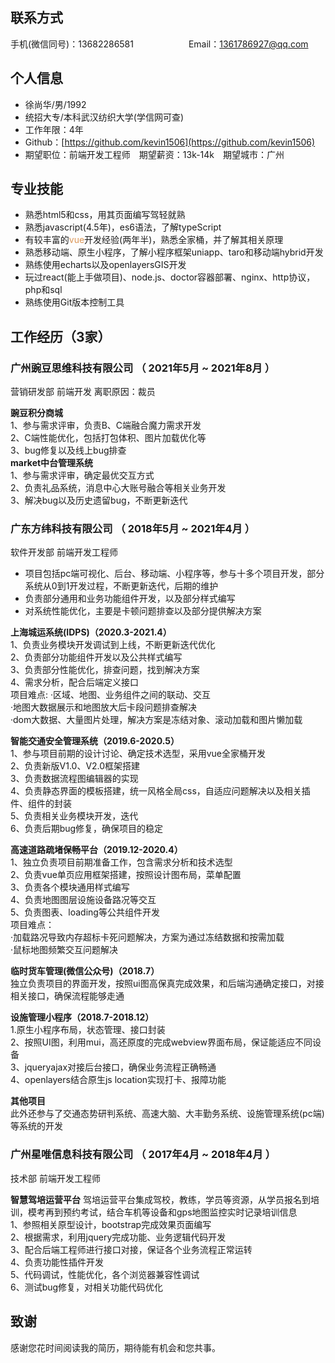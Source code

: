 ## 联系方式
手机(微信同号)：13682286581&emsp;&emsp;&emsp;&emsp;&emsp;&emsp; Email：1361786927@qq.com
## 个人信息
 - 徐尚华/男/1992
 - 统招大专/本科武汉纺织大学(学信网可查)
 - 工作年限：4年
 - Github：[https://github.com/kevin1506](https://github.com/kevin1506)
 - 期望职位：前端开发工程师&emsp;期望薪资：13k-14k&emsp;期望城市：广州
## 专业技能
- 熟悉html5和css，用其页面编写驾轻就熟
- 熟悉javascript(4.5年)，es6语法，了解typeScript
- 有较丰富的<span style="color:#dc9656">vue</span>开发经验(两年半)，熟悉全家桶，并了解其相关原理
- 熟悉移动端、原生小程序，了解小程序框架uniapp、taro和移动端hybrid开发
- 熟练使用echarts以及openlayersGIS开发
- 玩过react(能上手做项目)、node.js、doctor容器部署、nginx、http协议，php和sql
- 熟练使用Git版本控制工具
## 工作经历（3家）
### 广州豌豆思维科技有限公司 （ 2021年5月 ~ 2021年8月 ）
营销研发部 前端开发 离职原因：裁员

**豌豆积分商城**  
1、参与需求评审，负责B、C端融合魔力需求开发  
2、C端性能优化，包括打包体积、图片加载优化等  
3、bug修复以及线上bug排查  
**market中台管理系统**  
1、参与需求评审，确定最优交互方式  
2、负责礼品系统，消息中心大账号融合等相关业务开发  
3、解决bug以及历史遗留bug，不断更新迭代
### 广东方纬科技有限公司 （ 2018年5月 ~ 2021年4月 ）
软件开发部 前端开发工程师
- 项目包括pc端可视化、后台、移动端、小程序等，参与十多个项目开发，部分系统从0到1开发过程，不断更新迭代，后期的维护
- 负责部分通用和业务功能组件开发，以及部分样式编写
- 对系统性能优化，主要是卡顿问题排查以及部分提供解决方案

**上海城运系统(IDPS)（2020.3-2021.4）**  
1、负责业务模块开发调试到上线，不断更新迭代优化  
2、负责部分功能组件开发以及公共样式编写  
3、负责部分性能优化，排查问题，找到解决方案  
4、需求分析，配合后端定义接口  
项目难点:
  ·区域、地图、业务组件之间的联动、交互  
  ·地图大数据展示和地图放大后卡段问题排查解决  
  ·dom大数据、大量图片处理，解决方案是冻结对象、滚动加载和图片懒加载

**智能交通安全管理系统（2019.6-2020.5）**  
1、参与项目前期的设计讨论、确定技术选型，采用vue全家桶开发  
2、负责新版V1.0、V2.0框架搭建  
3、负责数据流程图编辑器的实现  
4、负责静态界面的模板搭建，统一风格全局css，自适应问题解决以及相关插件、组件的封装  
5、负责相关业务模块开发，迭代  
6、负责后期bug修复，确保项目的稳定

**高速道路疏堵保畅平台（2019.12-2020.4）**  
1、独立负责项目前期准备工作，包含需求分析和技术选型  
2、负责vue单页应用框架搭建，按照设计图布局，菜单配置  
3、负责各个模块通用样式编写  
4、负责地图图层设施设备路况等交互  
5、负责图表、loading等公共组件开发  
项目难点：  
  ·加载路况导致内存超标卡死问题解决，方案为通过冻结数据和按需加载  
  ·鼠标地图频繁交互问题解决
  
**临时货车管理(微信公众号)（2018.7）**  
独立负责项目的界面开发，按照ui图高保真完成效果，和后端沟通确定接口，对接相关接口，确保流程能够走通

**设施管理小程序（2018.7-2018.12）**   
1.原生小程序布局，状态管理、接口封装  
2、按照UI图，利用mui，高还原度的完成webview界面布局，保证能适应不同设备    
3、jqueryajax对接后台接口，确保业务流程正确畅通    
4、openlayers结合原生js location实现打卡、报障功能

**其他项目**   
此外还参与了交通态势研判系统、高速大脑、大丰勤务系统、设施管理系统(pc端)等系统的开发
  
### 广州星唯信息科技有限公司 （ 2017年4月 ~ 2018年4月 ）
技术部  前端开发工程师

**智慧驾培运营平台**
驾培运营平台集成驾校，教练，学员等资源，从学员报名到培训，模考再到预约考试，结合车机等设备和gps地图监控实时记录培训信息  
1、参照相关原型设计，bootstrap完成效果页面编写  
2、根据需求，利用jquery完成功能、业务逻辑代码开发  
3、配合后端工程师进行接口对接，保证各个业务流程正常运转  
4、负责功能性插件开发  
5、代码调试，性能优化，各个浏览器兼容性调试  
6、测试bug修复，对相关功能代码优化

## 致谢
感谢您花时间阅读我的简历，期待能有机会和您共事。
      
